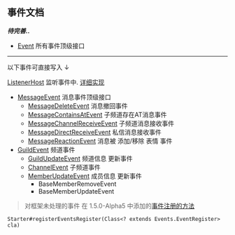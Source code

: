 ## 事件文档

**_待完善.._**

- [Event](../src/main/java/io/github/kloping/qqbot/api/event/Event.java) 所有事件顶级接口

<hr>
以下事件可直接写入 ↓

[ListenerHost](../src/main/java/io/github/kloping/qqbot/impl/ListenerHost.java) 监听事件中.
[详细实现](readme.md#事件注册)

- [MessageEvent](../src/main/java/io/github/kloping/qqbot/api/message/MessageEvent.java) 消息事件顶级接口
  - [MessageDeleteEvent](../src/main/java/io/github/kloping/qqbot/api/message/MessageDeleteEvent.java) 消息撤回事件
  - [MessageContainsAtEvent](../src/main/java/io/github/kloping/qqbot/api/message/MessageContainsAtEvent.java)
    子频道存在AT消息事件
  - [MessageChannelReceiveEvent](../src/main/java/io/github/kloping/qqbot/api/message/MessageChannelReceiveEvent.java)
    子频道消息接收事件
  - [MessageDirectReceiveEvent](../src/main/java/io/github/kloping/qqbot/api/message/MessageDirectReceiveEvent.java)
    私信消息接收事件
  - [MessageReactionEvent](../src/main/java/io/github/kloping/qqbot/api/message/MessageReactionEvent.java) 消息被 添加/移除
    表情 事件
- [GuildEvent](../src/main/java/io/github/kloping/qqbot/api/event/GuildEvent.java) 频道事件
  - [GuildUpdateEvent](../src/main/java/io/github/kloping/qqbot/api/event/GuildUpdateEvent.java) 频道信息 更新事件
  - [ChannelEvent](../src/main/java/io/github/kloping/qqbot/api/event/ChannelEvent.java) 子频道事件
  - [MemberUpdateEvent](../src/main/java/io/github/kloping/qqbot/api/event/MemberUpdateEvent.java) 成员信息 更新事件
    - BaseMemberRemoveEvent
    - BaseMemberUpdateEvent
  
> 对框架未处理的事件 在 1.5.0-Alpha5 中添加的[事件注册的方法](../src/test/java/EventsRegisterTest.java)

    Starter#registerEventsRegister(Class<? extends Events.EventRegister> cla) 
